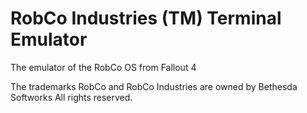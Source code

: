 # RobCo Industries (TM) Terminal Emulator
The emulator of the RobCo OS from Fallout 4

The trademarks RobCo and RobCo Industries are owned by Bethesda Softworks All rights reserved.
